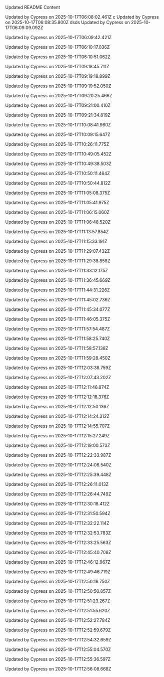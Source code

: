 Updated README Content
 
Updated by Cypress on 2025-10-17T06:08:02.461Z
  c
Updated by Cypress on 2025-10-17T06:08:35.800Z
dsds
Updated by Cypress on 2025-10-17T06:09:09.092Z

Updated by Cypress on 2025-10-17T06:09:42.421Z

Updated by Cypress on 2025-10-17T06:10:17.036Z

Updated by Cypress on 2025-10-17T06:10:51.062Z


Updated by Cypress on 2025-10-17T09:18:45.711Z

Updated by Cypress on 2025-10-17T09:19:18.899Z

Updated by Cypress on 2025-10-17T09:19:52.050Z

Updated by Cypress on 2025-10-17T09:20:25.466Z

Updated by Cypress on 2025-10-17T09:21:00.410Z

Updated by Cypress on 2025-10-17T09:21:34.819Z

Updated by Cypress on 2025-10-17T10:08:41.960Z

Updated by Cypress on 2025-10-17T10:09:15.647Z

Updated by Cypress on 2025-10-17T10:26:11.775Z

Updated by Cypress on 2025-10-17T10:49:05.452Z

Updated by Cypress on 2025-10-17T10:49:38.503Z

Updated by Cypress on 2025-10-17T10:50:11.464Z

Updated by Cypress on 2025-10-17T10:50:44.812Z

Updated by Cypress on 2025-10-17T11:05:08.375Z

Updated by Cypress on 2025-10-17T11:05:41.975Z

Updated by Cypress on 2025-10-17T11:06:15.060Z

Updated by Cypress on 2025-10-17T11:06:48.520Z

Updated by Cypress on 2025-10-17T11:13:57.854Z

Updated by Cypress on 2025-10-17T11:15:33.191Z

Updated by Cypress on 2025-10-17T11:29:07.432Z

Updated by Cypress on 2025-10-17T11:29:38.858Z

Updated by Cypress on 2025-10-17T11:33:12.175Z

Updated by Cypress on 2025-10-17T11:36:45.669Z

Updated by Cypress on 2025-10-17T11:44:31.226Z

Updated by Cypress on 2025-10-17T11:45:02.736Z

Updated by Cypress on 2025-10-17T11:45:34.077Z

Updated by Cypress on 2025-10-17T11:46:05.375Z

Updated by Cypress on 2025-10-17T11:57:54.487Z

Updated by Cypress on 2025-10-17T11:58:25.740Z

Updated by Cypress on 2025-10-17T11:58:57.138Z

Updated by Cypress on 2025-10-17T11:59:28.450Z

Updated by Cypress on 2025-10-17T12:03:38.759Z

Updated by Cypress on 2025-10-17T12:07:43.202Z

Updated by Cypress on 2025-10-17T12:11:46.874Z

Updated by Cypress on 2025-10-17T12:12:18.376Z

Updated by Cypress on 2025-10-17T12:12:50.136Z

Updated by Cypress on 2025-10-17T12:14:24.312Z

Updated by Cypress on 2025-10-17T12:14:55.707Z

Updated by Cypress on 2025-10-17T12:15:27.249Z

Updated by Cypress on 2025-10-17T12:19:00.573Z

Updated by Cypress on 2025-10-17T12:22:33.987Z

Updated by Cypress on 2025-10-17T12:24:06.540Z

Updated by Cypress on 2025-10-17T12:25:39.448Z

Updated by Cypress on 2025-10-17T12:26:11.013Z

Updated by Cypress on 2025-10-17T12:26:44.749Z

Updated by Cypress on 2025-10-17T12:30:18.412Z

Updated by Cypress on 2025-10-17T12:31:50.594Z

Updated by Cypress on 2025-10-17T12:32:22.114Z

Updated by Cypress on 2025-10-17T12:32:53.783Z

Updated by Cypress on 2025-10-17T12:33:25.563Z

Updated by Cypress on 2025-10-17T12:45:40.708Z

Updated by Cypress on 2025-10-17T12:46:12.967Z

Updated by Cypress on 2025-10-17T12:49:46.719Z

Updated by Cypress on 2025-10-17T12:50:18.750Z

Updated by Cypress on 2025-10-17T12:50:50.857Z

Updated by Cypress on 2025-10-17T12:51:23.267Z

Updated by Cypress on 2025-10-17T12:51:55.620Z

Updated by Cypress on 2025-10-17T12:52:27.784Z

Updated by Cypress on 2025-10-17T12:52:59.679Z

Updated by Cypress on 2025-10-17T12:54:32.659Z

Updated by Cypress on 2025-10-17T12:55:04.570Z

Updated by Cypress on 2025-10-17T12:55:36.597Z

Updated by Cypress on 2025-10-17T12:56:08.668Z